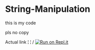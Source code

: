 # String-Manipulation

this is my code

pls no copy

Actual link
    ¦
    ¦
    \/
[![Run on Repl.it](https://repl.it/badge/github/GreatCoder8000/String-Manipulation)](https://repl.it/github/GreatCoder8000/String-Manipulation)

